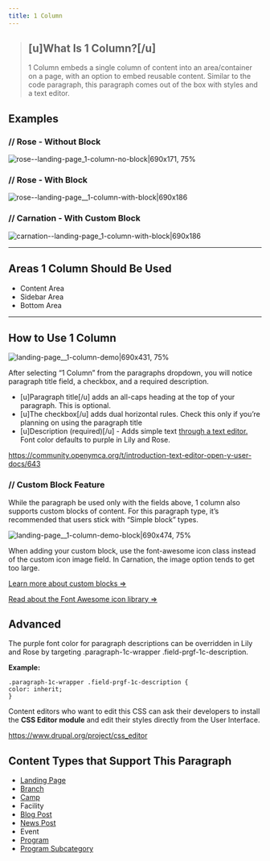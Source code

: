 ```yaml
---
title: 1 Column
---
```


> ## [u]What Is 1 Column?[/u]
> 1 Column embeds a single column of content into an area/container on a page, with an option to embed reusable content. Similar to the code paragraph, this paragraph comes out of the box with styles and a text editor.

## Examples
### // Rose - Without Block

![rose--landing-page_1-column-no-block|690x171, 75%](upload://19gwcxdsp4g4PHXFDDGHeW1rZVy.png)
### // Rose - With Block
![rose--landing-page__1-column-with-block|690x186](upload://2FCFow9jwiwvHOyG9k2XkerjNJ9.png)

### // Carnation - With Custom Block
![carnation--landing-page_1-column-with-block|690x186](upload://jOGLkK7ItZy0i5pzFmUPBuMfkh3.png)

---

## Areas 1 Column Should Be Used

* Content Area
* Sidebar Area
* Bottom Area

---

## How to Use 1 Column

![landing-page__1-column-demo|690x431, 75%](upload://j3rf2kiL9RTWYhAjFl8gyBIypQt.gif)

After selecting “1 Column” from the paragraphs dropdown, you will notice paragraph title field, a checkbox, and a required description.

* [u]Paragraph title[/u] adds an all-caps heading at the top of your paragraph. This is optional.
* [u]The checkbox[/u] adds dual horizontal rules. Check this only if you’re planning on using the paragraph title
* [u]Description (required)[/u] - Adds simple text [through a text editor.](https://community.openymca.org/t/introduction-text-editor-open-y-user-docs/643) Font color defaults to purple in Lily and Rose.

https://community.openymca.org/t/introduction-text-editor-open-y-user-docs/643

### // Custom Block Feature

While the paragraph be used only with the fields above, 1 column also supports custom blocks of content. For this paragraph type, it’s recommended that users stick with “Simple block” types.

![landing-page__1-column-demo-block|690x474, 75%](upload://8ztiCyU8UuDvYi6E3SjEthQEFQ.gif)

When adding your custom block, use the font-awesome icon class instead of the custom icon image field. In Carnation, the image option tends to get too large.

[Learn more about custom blocks ⇒](https://community.openymca.org/t/blocks-website-structure-open-y-user-docs/733)

[Read about the Font Awesome icon library ⇒](https://fontawesome.com/cheatsheet?from=io)

## Advanced

The purple font color for paragraph descriptions can be overridden in Lily and Rose by targeting .paragraph-1c-wrapper .field-prgf-1c-description.

**Example:**

    .paragraph-1c-wrapper .field-prgf-1c-description {
    color: inherit;
    }

Content editors who want to edit this CSS can ask their developers to install the **CSS Editor module** and edit their styles directly from the User Interface.

https://www.drupal.org/project/css_editor

## Content Types that Support This Paragraph

* [Landing Page](https://community.openymca.org/t/landing-page-content-types-open-y-user-docs/667)
* [Branch](https://community.openymca.org/t/branch-content-types-open-y-user-docs/685)
* [Camp](https://community.openymca.org/t/camp-content-types-user-docs/690)
* Facility
* [Blog Post](https://community.openymca.org/t/blog-post-content-types-open-y-user-docs/693)
* [News Post](https://community.openymca.org/t/news-post-content-types-open-y-user-docs/694)
* Event
* [Program](https://community.openymca.org/t/program-content-types-open-y-user-docs/691)
* [Program Subcategory](https://community.openymca.org/t/landing-page-content-types-open-y-user-docs/667)